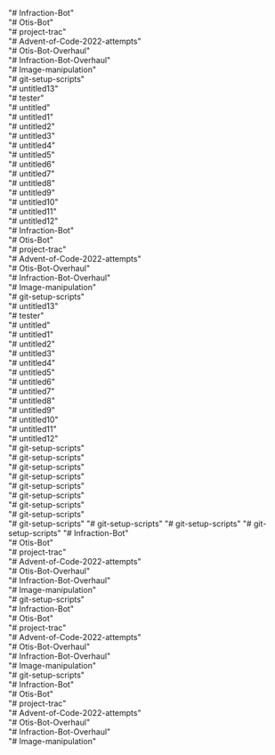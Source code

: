 "# Infraction-Bot"  
"# Otis-Bot"  
"# project-trac"  
"# Advent-of-Code-2022-attempts"  
"# Otis-Bot-Overhaul"  
"# Infraction-Bot-Overhaul"  
"# Image-manipulation"  
"# git-setup-scripts"  
"# untitled13"  
"# tester"  
"# untitled"  
"# untitled1"  
"# untitled2"  
"# untitled3"  
"# untitled4"  
"# untitled5"  
"# untitled6"  
"# untitled7"  
"# untitled8"  
"# untitled9"  
"# untitled10"  
"# untitled11"  
"# untitled12"  
"# Infraction-Bot"  
"# Otis-Bot"  
"# project-trac"  
"# Advent-of-Code-2022-attempts"  
"# Otis-Bot-Overhaul"  
"# Infraction-Bot-Overhaul"  
"# Image-manipulation"  
"# git-setup-scripts"  
"# untitled13"  
"# tester"  
"# untitled"  
"# untitled1"  
"# untitled2"  
"# untitled3"  
"# untitled4"  
"# untitled5"  
"# untitled6"  
"# untitled7"  
"# untitled8"  
"# untitled9"  
"# untitled10"  
"# untitled11"  
"# untitled12"  
"# git-setup-scripts"  
"# git-setup-scripts"  
"# git-setup-scripts"  
"# git-setup-scripts"  
"# git-setup-scripts"  
"# git-setup-scripts"  
"# git-setup-scripts"  
"# git-setup-scripts"  
"# git-setup-scripts" 
"# git-setup-scripts" 
"# git-setup-scripts" 
"# git-setup-scripts" 
"# Infraction-Bot"  
"# Otis-Bot"  
"# project-trac"  
"# Advent-of-Code-2022-attempts"  
"# Otis-Bot-Overhaul"  
"# Infraction-Bot-Overhaul"  
"# Image-manipulation"  
"# git-setup-scripts"  
"# Infraction-Bot"  
"# Otis-Bot"  
"# project-trac"  
"# Advent-of-Code-2022-attempts"  
"# Otis-Bot-Overhaul"  
"# Infraction-Bot-Overhaul"  
"# Image-manipulation"  
"# git-setup-scripts"  
"# Infraction-Bot"  
"# Otis-Bot"  
"# project-trac"  
"# Advent-of-Code-2022-attempts"  
"# Otis-Bot-Overhaul"  
"# Infraction-Bot-Overhaul"  
"# Image-manipulation"  
